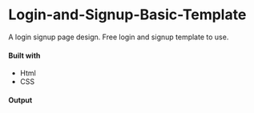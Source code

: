 # Login-and-Signup-Basic-Template
A login signup page design.
Free login and signup template to use.

#### Built with
- Html
- CSS

#### Output

